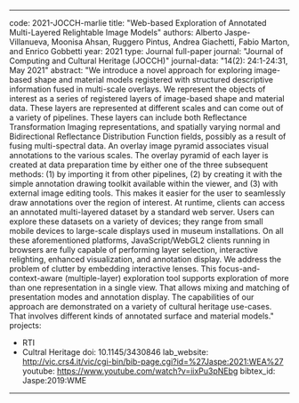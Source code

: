 ---

code: 2021-JOCCH-marlie
title: "Web-based Exploration of Annotated Multi-Layered Relightable Image Models"
authors: Alberto Jaspe-Villanueva, Moonisa Ahsan, Ruggero Pintus, Andrea Giachetti, Fabio Marton, and Enrico Gobbetti
year: 2021
type: Journal full-paper
journal: "Journal of Computing and Cultural Heritage (JOCCH)"
journal-data: "14(2): 24:1-24:31, May 2021"
abstract: "We introduce a novel approach for exploring image-based shape and material models registered with structured descriptive information fused in multi-scale overlays. We represent the objects of interest as a series of registered layers of image-based shape and material data. These layers are represented at different scales and can come out of a variety of pipelines. These layers can include both Reflectance Transformation Imaging representations, and spatially varying normal and Bidirectional Reflectance Distribution Function fields, possibly as a result of fusing multi-spectral data. An overlay image pyramid associates visual annotations to the various scales. The overlay pyramid of each layer is created at data preparation time by either one of the three subsequent methods: (1) by importing it from other pipelines, (2) by creating it with the simple annotation drawing toolkit available within the viewer, and (3) with external image editing tools. This makes it easier for the user to seamlessly draw annotations over the region of interest. At runtime, clients can access an annotated multi-layered dataset by a standard web server. Users can explore these datasets on a variety of devices; they range from small mobile devices to large-scale displays used in museum installations. On all these aforementioned platforms, JavaScript/WebGL2 clients running in browsers are fully capable of performing layer selection, interactive relighting, enhanced visualization, and annotation display. We address the problem of clutter by embedding interactive lenses. This focus-and-context-aware (multiple-layer) exploration tool supports exploration of more than one representation in a single view. That allows mixing and matching of presentation modes and annotation display. The capabilities of our approach are demonstrated on a variety of cultural heritage use-cases. That involves different kinds of annotated surface and material models."
projects: 
 - RTI
 - Cultral Heritage
doi: 10.1145/3430846
lab_website: http://vic.crs4.it/vic/cgi-bin/bib-page.cgi?id=%27Jaspe:2021:WEA%27
youtube: https://www.youtube.com/watch?v=iixPu3pNEbg
bibtex_id: Jaspe:2019:WME

---
